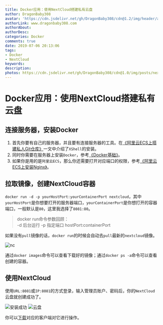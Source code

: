 ```yaml
---
title: Docker应用：使用NextCloud搭建私有云盘
author: DragonBaby308
avatar: 'https://cdn.jsdelivr.net/gh/DragonBaby308/cdn@1.2/img/header/avatar.jpg'
authorLink: www.dragonbaby308.com
authorAbout:
authorDesc:
categories: Docker
comments: true
date: 2019-07-06 20:13:06
tags:
- Docker
- NextCloud
keywords:
description:
photos: https://cdn.jsdelivr.net/gh/DragonBaby308/cdn@1.0/img/posts/nextcloud.jpg
---
```


#  Docker应用：使用NextCloud搭建私有云盘

##  连接服务器，安装Docker

1. 首先你要有自己的服务器，并且要有连接服务器的工具。在[《阿里云ECS上搭建私人Git仓库》](http://www.dragonbaby308.com/ECS-Git/)一文中介绍了`XShell`的安装。  
2. 同时你需要在服务器上安装`Docker`，参考[《Docker基础》](http://www.dragonbaby308.com/docker/)。
3. 如果你是用的是`阿里云ECS`，那么你还需要打开对应端口的权限，参考[《阿里云ECS上安装Nginx》](http://www.dragonbaby308.com/ECS-Nginx/)。

##  拉取镜像，创建NextCloud容器

`docker run -d -p yourHostPort:yourContainerPort nextcloud`，其中`yourHostPort`是你想要打开的服务器端口，`yourContainerPort`是你想打开的容器端口，一般默认是`80`，这里我选择了`8081:80`。  

> docker run命令参数回顾：  
-d  后台运行
-p  指定端口   hostPort:containerPort

如果没有`pull`镜像的话，`docker run`的时候会自动去`pull`最新的`nextcloud`镜像。  

![nc](https://tva3.sinaimg.cn/large/007DFXDhgy1g4qe5uv01zj30pr0f5q35.jpg)  

通过`docker images`命令可以查看下载好的镜像；通过`docker ps -a`命令可以查看创建的容器。

##  使用NextCloud

使用`URL:8081`或`IP:8081`的方式登录，输入管理员账户、密码后，你的`NextCloud`云盘就创建成功了。  

![安装成功](https://tva3.sinaimg.cn/large/007DFXDhgy1g4qf57naztj31k40t91kx.jpg)
![云盘](https://tva4.sinaimg.cn/large/007DFXDhgy1g4qfb2dmm7j31k40rkadr.jpg)

你可以[下载](https://nextcloud.com/install/#install-clients)对应的客户端对它进行操作。
